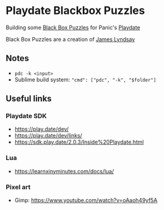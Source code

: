 # Playdate Blackbox Puzzles

Building some [Black Box Puzzles](http://blackboxpuzzles.workroomprds.com/) for Panic's [Playdate](https://play.date/)

Black Box Puzzles are a creation of [James Lyndsay](https://www.workroom-productions.com/)


## Notes
- `pdc -k <input>`
- Sublime build system: `"cmd": ["pdc", "-k", "$folder"]`

## Useful links

### Playdate SDK
- https://play.date/dev/
- https://play.date/dev/links/
- https://sdk.play.date/2.0.3/Inside%20Playdate.html

### Lua
- https://learnxinyminutes.com/docs/lua/

### Pixel art
- Gimp: https://www.youtube.com/watch?v=oAaoh49yf5A